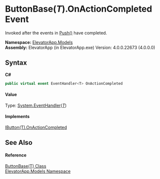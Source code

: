 # ButtonBase(*T*).OnActionCompleted Event
 

Invoked after the events in <a href="M_ElevatorApp_Models_ButtonBase_1_Push">Push()</a> have completed.

**Namespace:**&nbsp;<a href="N_ElevatorApp_Models">ElevatorApp.Models</a><br />**Assembly:**&nbsp;ElevatorApp (in ElevatorApp.exe) Version: 4.0.0.22673 (4.0.0.0)

## Syntax

**C#**<br />
``` C#
public virtual event EventHandler<T> OnActionCompleted
```


#### Value
Type: <a href="http://msdn2.microsoft.com/en-us/library/db0etb8x" target="_blank">System.EventHandler</a>(<a href="T_ElevatorApp_Models_ButtonBase_1">*T*</a>)

#### Implements
<a href="E_ElevatorApp_Models_Interfaces_IButton_1_OnActionCompleted">IButton(T).OnActionCompleted</a><br />

## See Also


#### Reference
<a href="T_ElevatorApp_Models_ButtonBase_1">ButtonBase(T) Class</a><br /><a href="N_ElevatorApp_Models">ElevatorApp.Models Namespace</a><br />